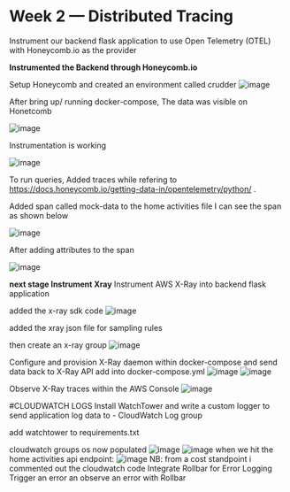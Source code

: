 # Week 2 — Distributed Tracing

Instrument our backend flask application to use Open Telemetry (OTEL) with
Honeycomb.io as the provider

**Instrumented the Backend  through Honeycomb.io**

Setup Honeycomb and created an environment called crudder
![image](https://user-images.githubusercontent.com/54115472/224478908-8713cbe3-6f6c-4795-8afb-e09f8262217a.png)

After bring up/ running docker-compose, The data was visible on Honetcomb

![image](https://user-images.githubusercontent.com/54115472/224504425-87622ac1-160a-4f6a-b48a-748c4f17b7ea.png)

Instrumentation is working

![image](https://user-images.githubusercontent.com/54115472/224504597-c1c8afcd-0e44-435b-babd-037eb9d2418b.png)

To run queries, Added traces while refering to https://docs.honeycomb.io/getting-data-in/opentelemetry/python/ .

Added span called mock-data to the home activities file
I can see the span as shown below

![image](https://user-images.githubusercontent.com/54115472/224505679-b882cd6d-b55b-435f-a15c-05438af73ef4.png)

 After adding attributes to the span
 
 ![image](https://user-images.githubusercontent.com/54115472/224506961-f395d8f9-cfbb-43d2-91a1-f6bcf8121dcb.png)

**next stage Instrument Xray**
Instrument AWS X-Ray into backend flask application

added the x-ray sdk code
![image](https://user-images.githubusercontent.com/54115472/229285392-311ca251-412d-4b9b-b464-07e7da360b98.png)

added the xray json file for sampling rules

then create an x-ray group
![image](https://user-images.githubusercontent.com/54115472/229286908-745be9b2-8284-4d84-b10c-b19f1fa032a2.png)


Configure and provision X-Ray daemon within docker-compose and send data back to X-Ray API
add into docker-compose.yml
![image](https://user-images.githubusercontent.com/54115472/229299532-536903ed-f43c-48f4-be5d-d92d6f4c8a2c.png)
![image](https://user-images.githubusercontent.com/54115472/229299684-701c172f-e481-41cf-becb-a982d992e437.png)

Observe X-Ray traces within the AWS Console
![image](https://user-images.githubusercontent.com/54115472/229299452-929c53fb-6e98-4bbe-b205-3d83a6cf165e.png)

#CLOUDWATCH LOGS
Install WatchTower and write a custom logger to send application log data to - CloudWatch Log group

add watchtower to requirements.txt

cloudwatch groups os now populated
![image](https://user-images.githubusercontent.com/54115472/229304653-ef066efd-418a-4a9a-a1f8-fde0a8580abe.png)
![image](https://user-images.githubusercontent.com/54115472/229304677-649eca4f-6a79-411e-9bdc-15c32df79467.png)
when we hit the home activities api endpoint:
![image](https://user-images.githubusercontent.com/54115472/229304707-460e0dc5-4935-43cd-ba76-f8ddad8357bf.png)
NB: from a cost standpoint i commented out the cloudwatch code
Integrate Rollbar for Error Logging
Trigger an error an observe an error with Rollbar

